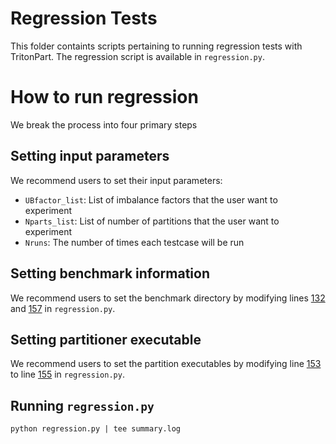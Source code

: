# Regression Tests

This folder containts scripts pertaining to running regression tests with TritonPart. The regression script is available in ```regression.py```. 

# How to run regression

We break the process into four primary steps

## Setting input parameters

We recommend users to set their input parameters:
- ```UBfactor_list```: List of imbalance factors that the user want to experiment 
- ```Nparts_list```: List of number of partitions that the user want to experiment 
- ```Nruns```: The number of times each testcase will be run

## Setting benchmark information

We recommend users to set the benchmark directory by modifying lines [132](https://github.com/ABKGroup/TritonPart/blob/68e516145a7090c3b9bae7ac9bf2464e58758b69/regression/regression.py#L132) and [157](https://github.com/ABKGroup/TritonPart/blob/68e516145a7090c3b9bae7ac9bf2464e58758b69/regression/regression.py#L157) in ```regression.py```. 


## Setting partitioner executable

We recommend users to set the partition executables by modifying line [153](https://github.com/ABKGroup/TritonPart/blob/68e516145a7090c3b9bae7ac9bf2464e58758b69/regression/regression.py#L153) to line [155](https://github.com/ABKGroup/TritonPart/blob/68e516145a7090c3b9bae7ac9bf2464e58758b69/regression/regression.py#L155) in ```regression.py```. 

## Running ```regression.py```
``` shell
python regression.py | tee summary.log
```



